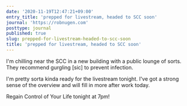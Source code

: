 ```yaml
---
date: '2020-11-19T12:47:21+09:00'
entry_title: 'prepped for livestream, headed to SCC soon'
journal: 'https://robnugen.com'
posttype: journal
published: true
slug: prepped-for-livestream-headed-to-scc-soon
title: 'prepped for livestream, headed to SCC soon'
---
```


I'm chilling near the SCC in a new building with a public lounge of sorts.  They recommend gurgling [sic] to prevent infection.

I'm pretty sorta kinda ready for the livestream tonight. I've got a strong sense of the overview and will fill in more after work today.

Regain Control of Your Life tonight at 7pm!
